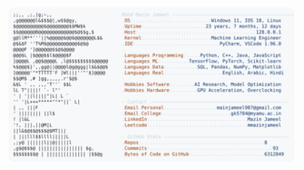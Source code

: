 <picture>
  <source srcset="https://raw.githubusercontent.com/mmazinjameel/mmazinjameel/main/dark_mode.svg?v=1750162888" media="(prefers-color-scheme: dark)">
  <img src="https://raw.githubusercontent.com/mmazinjameel/mmazinjameel/main/light_mode.svg?v=1750162888">
</picture>
